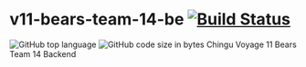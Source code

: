# v11-bears-team-14-be  [![Build Status](https://travis-ci.org/chingu-voyages/v11-bears-team-14-be.svg?branch=master)](https://travis-ci.org/chingu-voyages/v11-bears-team-14-be)  
![GitHub top language](https://img.shields.io/github/languages/top/chingu-voyages/v11-bears-team-14-be?style=for-the-badge)  ![GitHub code size in bytes](https://img.shields.io/github/languages/code-size/chingu-voyages/v11-bears-team-14-be?style=for-the-badge)
Chingu Voyage 11 Bears Team 14 Backend
